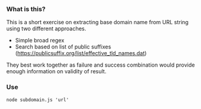 ### What is this?

This is a short exercise on extracting base domain name from URL string using two different approaches.

* Simple broad regex
* Search based on list of public suffixes (https://publicsuffix.org/list/effective_tld_names.dat)

They best work together as failure and success combination would provide enough information on validity of result.

### Use

`node subdomain.js 'url'`
